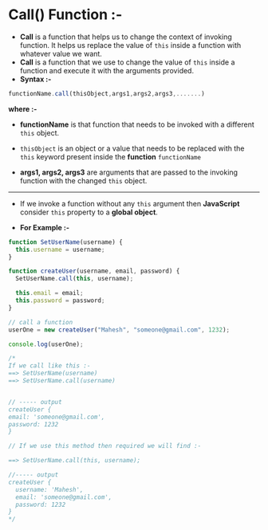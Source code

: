 # Call() Function :-

- **Call** is a function that helps us to change the context of invoking function. It helps us replace the value of `this` inside a function with whatever value we want.
- **Call** is a function that we use to change the value of `this` inside a function and execute it with the arguments provided.
- **Syntax :-**

```javascript
functionName.call(thisObject,args1,args2,args3,.......)

```

**where :-**

- **functionName** is that function that needs to be invoked with a different `this` object.
- `thisObject` is an object or a value that needs to be replaced with the `this` keyword present inside the **function** `functionName`

- **args1, args2, args3** are arguments that are passed to the invoking function with the changed `this` object.

---

- If we invoke a function without any `this` argument then **JavaScript** consider `this` property to a **global object**.

- **For Example :-**

```javascript
function SetUserName(username) {
  this.username = username;
}

function createUser(username, email, password) {
  SetUserName.call(this, username);

  this.email = email;
  this.password = password;
}

// call a function
userOne = new createUser("Mahesh", "someone@gmail.com", 1232);

console.log(userOne);

/* 
If we call like this :-
==> SetUserName(username)
==> SetUserName.call(username)


// ----- output
createUser { 
email: 'someone@gmail.com',
password: 1232
}

// If we use this method then required we will find :- 

==> SetUserName.call(this, username);

//----- output
createUser {
  username: 'Mahesh',
  email: 'someone@gmail.com',
  password: 1232
}
*/
```
